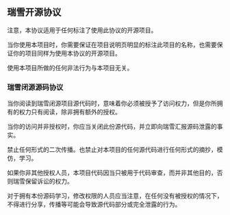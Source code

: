## 瑞雪开源协议

注意，本协议适用于任何标注了使用此协议的开源项目。

当你使用本项目时，你需要保证在项目说明页明显的标注此项目的名称，也需要保证你的项目同样为使用本协议的开源项目。

使用本项目所做的任何非法行为与本项目无关。



### 瑞雪闭源源码协议

当你阅读到瑞雪闭源项目源代码时，意味着你必须被授予了访问权力，但是你所拥有的权力只有阅读，除非拥有额外的授权。

当你的访问并非授权时，你应当关闭此份源代码，并立即向瑞雪汇报源码泄露的事实。

禁止任何形式的二次传播。也禁止对本项目的任何源代码进行任何形式的摘抄，模仿，学习。

如果你非其他授权人员，本项目代码因当只被用于代码审查，而并非其他目的，否则瑞雪保留诉讼的权力。

对于拥有本份源码学习，修改权限的人员应当注意，在任何没有被授权的情况下，不得进行分享，传播等可能会导致源代码部分或完全泄露的行为。